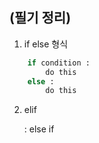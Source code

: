 ## (필기 정리)

1. if else 형식
```python
    if condition :
        do this
    else :
        do this
```

2. elif

    : else if 